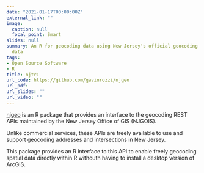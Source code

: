 ```yaml
---
date: "2021-01-17T00:00:00Z"
external_link: ""
image:
  caption: null
  focal_point: Smart
slides: null
summary: An R for geocoding data using New Jersey's official geocoding service
  data
tags:
- Open Source Software
- R
title: njtr1
url_code: https://github.com/gavinrozzi/njgeo
url_pdf: 
url_slides: ""
url_video: ""
---
```


[njgeo](https://gavinrozzi.github.io/njgeo/) is an R package that provides an interface to the geocoding REST APIs maintained by the New Jersey Office of GIS (NJGOIS).

Unlike commercial services, these APIs are freely available to use and support geocoding addresses and intersections in New Jersey.

This package provides an R interface to this API to enable freely geocoding spatial data directly within R withouth having to install a desktop version of ArcGIS.
